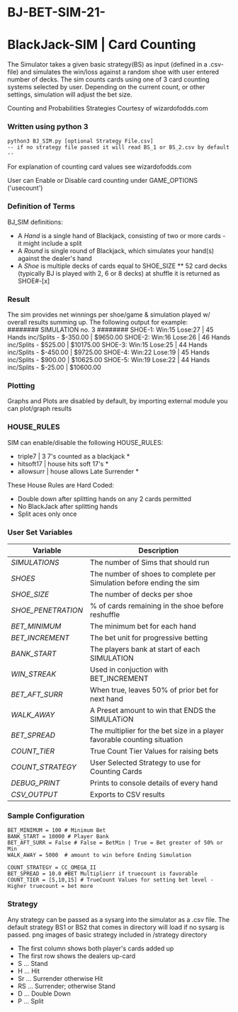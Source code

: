 # BJ-BET-SIM-21-
BlackJack-SIM | Card Counting
==============================================
The Simulator takes a given basic strategy(BS) as input (defined in a .csv-file) and simulates the win/loss against a random shoe with user entered number of decks. The sim counts cards using one of  3 card counting systems selected by user. Depending on the current count, or other settings, simulation will adjust the bet size.  



Counting and Probabilities Strategies Courtesy of wizardofodds.com

### Written using python 3

    python3 BJ_SIM.py [optional Strategy File.csv]
    -- if no strategy file passed it will read BS_1 or BS_2.csv by default --

For explanation of counting card values see wizardofodds.com

User can Enable or Disable card counting under GAME_OPTIONS ('usecount')

### Definition of Terms

BJ_SIM definitions:
* A *Hand* is a single hand of Blackjack, consisting of two or more cards - it might include a split
* A *Round* is single round of Blackjack, which simulates your hand(s) against the dealer's hand
* A *Shoe* is multiple decks of cards equal to SHOE_SIZE ** 52 card decks (typically BJ is played with 2, 6 or 8 decks) at shuffle it is returned as SHOE#-[x]



### Result

The sim provides net winnings per shoe/game & simulation played w/ overall results summing up. The following output for example:  
        ######## SIMULATION no. 3 ########
        SHOE-1: Win:15 Lose:27 | 45 Hands inc/Splits - $-350.00 | $9650.00
        SHOE-2: Win:16 Lose:26 | 46 Hands inc/Splits - $525.00 | $10175.00
        SHOE-3: Win:15 Lose:25 | 44 Hands inc/Splits - $-450.00 | $9725.00
        SHOE-4: Win:22 Lose:19 | 45 Hands inc/Splits - $900.00 | $10625.00
        SHOE-5: Win:19 Lose:22 | 44 Hands inc/Splits - $-25.00 | $10600.00

### Plotting

Graphs and Plots are disabled by default, by importing external module you can plot/graph results

### HOUSE_RULES

SIM can enable/disable the following HOUSE_RULES:

* triple7 | 3 7's counted as a blackjack *
* hitsoft17 | house hits soft 17's *
* allowsurr | house allows Late Surrender *

These House Rules are Hard Coded:

* Double down after splitting hands on any 2 cards permitted
* No BlackJack after splitting hands
* Split aces only once

### User Set Variables

| Variable        | Description         |
| ------------- |-------------|
| *SIMULATIONS*  | The number of Sims that should run |
| *SHOES*  | The number of shoes to complete per Simulation before ending the sim |
| *SHOE_SIZE*   | The number of decks per shoe |
| *SHOE_PENETRATION*  | % of cards remaining in the shoe before reshuffle |
| *BET_MINIMUM* | The minimum bet for each hand |
| *BET_INCREMENT* | The bet unit for progressive betting |
| *BANK_START* | The players bank at start of each SIMULATION |
| *WIN_STREAK* | Used in conjuction with BET_INCREMENT |
| *BET_AFT_SURR*| When true, leaves 50% of prior bet for next hand |
| *WALK_AWAY* | A Preset amount to win that ENDS the SIMULATiON
| *BET_SPREAD*  | The multiplier for the bet size in a player favorable counting situation |
| *COUNT_TIER* | True Count Tier Values for raising bets |
| *COUNT_STRATEGY* | User Selected Strategy to use for Counting Cards
| *DEBUG_PRINT* | Prints to console details of every hand
| *CSV_OUTPUT* | Exports to CSV results

### Sample Configuration

    BET_MINIMUM = 100 # Minimum Bet 
    BANK_START = 10000 # Player Bank
    BET_AFT_SURR = False # False = BetMin | True = Bet greater of 50% or Min
    WALK_AWAY = 5000  # amount to win before Ending Simulation

    COUNT_STRATEGY = CC_OMEGA_II  
    BET_SPREAD = 10.0 #BET Multiplierr if truecount is favorable
    COUNT_TIER = [5,10,15] # TrueCount Values for setting bet level - Higher truecount = bet more
    
### Strategy

Any strategy can be passed as a sysarg into the simulator as a .csv file. The default strategy BS1 or BS2 that comes in directory will load if no sysarg is passed. 
png images of basic strategy included in /strategy directory

* The first column shows both player's cards added up
* The first row shows the dealers up-card
* S ... Stand
* H ... Hit
* Sr ... Surrender otherwise Hit
* RS ... Surrender; otherwise Stand
* D ... Double Down
* P ... Split
